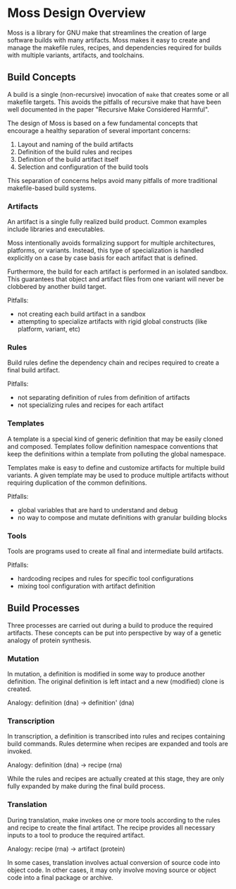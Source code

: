 # Moss Design Overview

Moss is a library for GNU make that streamlines the creation of large
software builds with many artifacts. Moss makes it easy to create and manage
the makefile rules, recipes, and dependencies required for builds with
multiple variants, artifacts, and toolchains.

## Build Concepts

A build is a single (non-recursive) invocation of `make` that
creates some or all makefile targets. This avoids the pitfalls of recursive
make that have been well documented in the paper "Recursive Make Considered
Harmful".

The design of Moss is based on a few fundamental concepts that encourage a
healthy separation of several important concerns:

1. Layout and naming of the build artifacts 
2. Definition of the build rules and recipes
3. Definition of the build artifact itself
4. Selection and configuration of the build tools

This separation of concerns helps avoid many pitfalls of more traditional
makefile-based build systems.

### Artifacts

An artifact is a single fully realized build product. Common examples include
libraries and executables.

Moss intentionally avoids formalizing support for multiple architectures,
platforms, or variants. Instead, this type of specialization is handled
explicitly on a case by case basis for each artifact that is defined.

Furthermore, the build for each artifact is performed in an isolated sandbox.
This guarantees that object and artifact files from one variant will never be
clobbered by another build target.

Pitfalls:
- not creating each build artifact in a sandbox
- attempting to specialize artifacts with rigid global constructs (like platform, variant, etc)

### Rules

Build rules define the dependency chain and recipes required to create a final
build artifact.

Pitfalls:
- not separating definition of rules from definition of artifacts
- not specializing rules and recipes for each artifact

### Templates

A template is a special kind of generic definition that may be easily cloned
and composed.  Templates follow definition namespace conventions that keep the
definitions within a template from polluting the global namespace.

Templates make is easy to define and customize artifacts for multiple build
variants.  A given template may be used to produce multiple artifacts without
requiring duplication of the common definitions.

Pitfalls:
- global variables that are hard to understand and debug
- no way to compose and mutate definitions with granular building blocks

### Tools

Tools are programs used to create all final and intermediate build artifacts.

Pitfalls:
- hardcoding recipes and rules for specific tool configurations
- mixing tool configuration with artifact definition

## Build Processes

Three processes are carried out during a build to produce the required
artifacts.  These concepts can be put into perspective by way of a genetic
analogy of protein synthesis.

### Mutation

In mutation, a definition is modified in some way to produce another definition.
The original definition is left intact and a new (modified) clone is created.

Analogy: definition (dna) -> definition' (dna)

### Transcription

In transcription, a definition is transcribed into rules and recipes containing
build commands. Rules determine when recipes are expanded and tools are
invoked.

Analogy: definition (dna) -> recipe (rna)

While the rules and recipes are actually created at this stage, they are only
fully expanded by make during the final build process.

### Translation

During translation, make invokes one or more tools according to the rules and
recipe to create the final artifact. The recipe provides all necessary inputs
to a tool to produce the required artifact.

Analogy: recipe (rna) -> artifact (protein)

In some cases, translation involves actual conversion of source code into
object code. In other cases, it may only involve moving source or object code
into a final package or archive.
